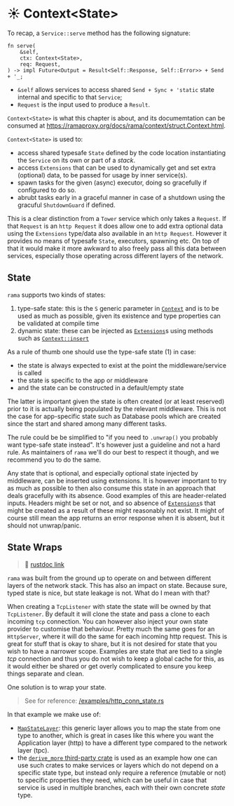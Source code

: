 # ☀️ Context\<State\>

To recap, a `Service::serve` method has the following signature:

```rust,noplayground
fn serve(
    &self,
    ctx: Context<State>,
    req: Request,
) -> impl Future<Output = Result<Self::Response, Self::Error>> + Send + '_;
```

- `&self` allows services to access shared `Send + Sync + 'static` state internal and specific to that `Service`;
- `Request` is the input used to produce a `Result`.

`Context<State>` is what this chapter is about,
and its documemtation can be consumed at <https://ramaproxy.org/docs/rama/context/struct.Context.html>.

`Context<State>` is used to:

- access shared typesafe `State` defined by the code location instantiating the `Service` on its own or part of a _stack_.
- access `Extensions` that can be used to dynamically get and set extra (optional) data, to be passed for usage by inner service(s).
- spawn tasks for the given (async) executor, doing so gracefully if configured to do so.
- abrubt tasks early in a graceful manner in case of a shutdown using the gracuful `ShutdownGuard` if defined.

This is a clear distinction from a `Tower` service which only takes a `Request`.
If that `Request` is an `http Request` it does allow one to add extra optional data using
the `Extensions` type/data also available in an `http Request`. However it provides no means
of typesafe `State`, executors, spawning etc. On top of that it would make it more awkward to
also freely pass all this data between services, especially those operating
across different layers of the network.

## State

`rama` supports two kinds of states:

1. type-safe state: this is the `S` generic parameter in [`Context`] and is to be used
   as much as possible, given its existence and type properties can be validated at compile time
2. dynamic state: these can be injected as [`Extensions`]s using methods such as [`Context::insert`]

As a rule of thumb one should use the type-safe state (1) in case:

- the state is always expected to exist at the point the middleware/service is called
- the state is specific to the app or middleware
- and the state can be constructed in a default/empty state

The latter is important given the state is often created (or at least reserved) prior to
it is actually being populated by the relevant middleware. This is not the case for app-specific state
such as Database pools which are created since the start and shared among many different tasks.

The rule could be be simplified to "if you need to `.unwrap()` you probably want type-safe state instead".
It's however just a guideline and not a hard rule. As maintainers of `rama` we'll do our best to respect it though,
and we recommend you to do the same.

Any state that is optional, and especially optional state injected by middleware, can be inserted using extensions.
It is however important to try as much as possible to then also consume this state in an approach that deals
gracefully with its absence. Good examples of this are header-related inputs. Headers might be set or not,
and so absence of [`Extensions`]s that might be created as a result of these might reasonably not exist.
It might of course still mean the app returns an error response when it is absent, but it should not unwrap/panic.

[`Context`]: https://ramaproxy.org/docs/rama/context/struct.Context.html
[`Context::insert`]: https://ramaproxy.org/docs/rama/context/struct.Context.html#method.insert
[`Extensions`]: https://ramaproxy.org/docs/rama/context/struct.Extensions.html

## State Wraps

> 📖 [rustdoc link](https://ramaproxy.org/docs/rama/context/struct.Context.html#method.map_state)

`rama` was built from the ground up to operate on and between different layers of the network stack.
This has also an impact on state. Because sure, typed state is nice, but state leakage is not. What do I mean with that?

When creating a `TcpListener` with state the state will be owned by that `TcpListener`. By default
it will clone the state and pass a clone to each incoming `tcp` connection. You can however also
inject your own state provider to customise that behaviour. Pretty much the same goes for an `HttpServer`,
where it will do the same for each incoming http request. This is great for stuff that is okay to share, but it is not desired
for state that you wish to have a narrower scope. Examples are state that are tied to a single _tcp_ connection and thus
you do not wish to keep a global cache for this, as it would either be shared or get overly complicated to ensure
you keep things separate and clean.

One solution is to wrap your state.

> See for reference: [/examples/http_conn_state.rs](https://github.com/plabayo/rama/tree/main/examples/http_conn_state.rs)

In that example we make use of:

- [`MapStateLayer`](https://ramaproxy.org/docs/rama/layer/struct.MapStateLayer.html):
  this generic layer allows you to map the state from one type to another,
  which is great in cases like this where you want the Application layer (http)
  to have a different type compared to the network layer (tpc).
- the [`derive_more` third-party crate](https://docs.rs/derive_more/latest/derive_more/) is used
  as an example how one can use such crates to make services or layers which do not
  depend on a specific state type, but instead only require a reference (mutable or not)
  to specific properties they need, which can be useful in case that service
  is used in multiple branches, each with their own concrete _state_ type.
